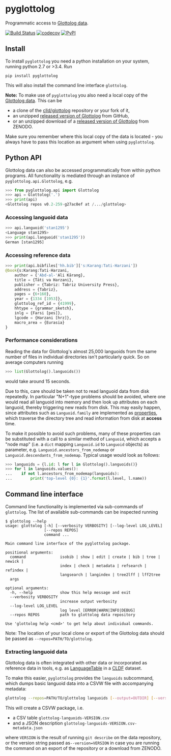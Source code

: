 # pyglottolog

Programmatic access to [Glottolog data](https://github.com/clld/glottolog).

[![Build Status](https://travis-ci.org/clld/pyglottolog.svg?branch=master)](https://travis-ci.org/clld/pyglottolog)
[![codecov](https://codecov.io/gh/clld/pyglottolog/branch/master/graph/badge.svg)](https://codecov.io/gh/clld/pyglottolog)
[![PyPI](https://img.shields.io/pypi/v/pyglottolog.svg)](https://pypi.org/project/pyglottolog)


## Install

To install `pyglottolog` you need a python installation on your system, running python 2.7 or >3.4. Run
```
pip install pyglottolog
```

This will also install the command line interface `glottolog`.

**Note:** To make use of `pyglottolog` you also need a local copy of the
[Glottolog data](https://github.com/clld/glottolog). This can be
- a clone of the [clld/glottolog](https://github.com/clld/glottolog) repository or your fork of it,
- an unzipped [released version of Glottolog](https://github.com/clld/glottolog/releases) from GitHub,
- or an unzipped download of a [released version of Glottolog](https://doi.org/10.5281/zenodo.596479) from ZENODO.

Make sure you remember where this local copy of the data is located - you always
have to pass this location as argument when using `pyglottolog`.
  

## Python API

Glottolog data can also be accessed programmatically from within python programs.
All functionality is mediated through an instance of `pyglottolog.api.Glottolog`, e.g.
```python
>>> from pyglottolog.api import Glottolog
>>> api = Glottolog('.')
>>> print(api)
<Glottolog repos v0.2-259-g27ac0ef at /.../glottolog>
```

### Accessing languoid data
```python
>>> api.languoid('stan1295')
<Language stan1295>
>>> print(api.languoid('stan1295'))
German [stan1295]
```

### Accessing reference data
```python
>>> print(api.bibfiles['hh.bib']['s:Karang:Tati-Harzani'])
@book{s:Karang:Tati-Harzani,
    author = {'Abd-al-'Ali Kārang},
    title = {Tāti va Harzani},
    publisher = {Tabriz: Tabriz University Press},
    address = {Tabriz},
    pages = {6+160},
    year = {1334 [1953]},
    glottolog_ref_id = {41999},
    hhtype = {grammar_sketch},
    inlg = {Farsi [pes]},
    lgcode = {Harzani [hrz]},
    macro_area = {Eurasia}
}
```

### Performance considerations

Reading the data for Glottolog's almost 25,000 languoids from the same number of files in individual
directories isn't particularly quick. So on average computers running
```python
>>> list(Glottolog().languoids())
```
would take around 15 seconds.

Due to this, care should be taken not to read languoid data from disk repeatedly. In particular
"N+1"-type problems should be avoided, where one would read all languoid into memory and then look
up attributes on each languoid, thereby triggering new reads from disk. This may easily happen,
since attributes such as `Languoid.family` are implemented as
[properties](https://docs.python.org/3/howto/descriptor.html#properties), which traverse the
directory tree and read information from disk at **access** time.

To make it possible to avoid such problems, many of these properties can be substituted with a call
to a similar method of `Languoid`, which accepts a "node map" (i.e. a `dict` mapping `Languoid.id` 
to `Languoid` objects) as parameter, e.g. `Languoid.ancestors_from_nodemap` or
`Languoid.descendants_from_nodemap`. Typical usage would look as follows:
```python
>>> languoids = {l.id: l for l in Glottolog().languoids()}
>>> for l in languoids.values():
...    if not l.ancestors_from_nodemap(languoids):
...        print('top-level {0}: {1}'.format(l.level, l.name))
```


## Command line interface

Command line functionality is implemented via sub-commands of `glottolog`. The list of
available sub-commands can be inspected running
```
$ glottolog --help
usage: glottolog [-h] [--verbosity VERBOSITY] [--log-level LOG_LEVEL]
                 [--repos REPOS]
                 command ...

Main command line interface of the pyglottolog package.

positional arguments:
  command               isobib | show | edit | create | bib | tree | newick |
                        index | check | metadata | refsearch | refindex |
                        langsearch | langindex | tree2lff | lff2tree
  args

optional arguments:
  -h, --help            show this help message and exit
  --verbosity VERBOSITY
                        increase output verbosity
  --log-level LOG_LEVEL
                        log level [ERROR|WARN|INFO|DEBUG]
  --repos REPOS         path to glottolog data repository

Use 'glottolog help <cmd>' to get help about individual commands.
```

Note: The location of your local clone or export of the Glottolog data should
be passed as `--repos=PATH/TO/glottolog`.


### Extracting languoid data

Glottolog data is often integrated with other data or incorporated as reference
data in tools, e.g. as [LanguageTable](https://github.com/cldf/cldf/tree/master/components/languages)
in a [CLDF](https://cldf.clld.org) dataset.

To make this easier, `pyglottolog` provides the `languoids` subcommand, which
dumps basic languoid data into a CSVW file with accompanying metadata:

```bash
glottolog --repos=PATH/TO/glottolog languoids [--output=OUTDIR] [--version=VERSION]
```

This will create a CSVW package, i.e. 
- a CSV table `glottolog-languoids-VERSION.csv`
- and a JSON description `glottolog-languoids-VERSION.csv-metadata.json`

where `VERSION` is the result of running `git describe` on the data repository,
or the version string passed as`--version=VERSION` in case you are running the command
on an export of the repository or a download from ZENODO.